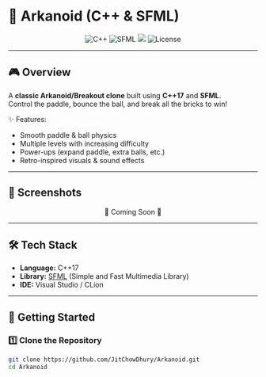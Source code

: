 # 🧱 Arkanoid (C++ & SFML)

<p align="center">
  <img src="https://img.shields.io/badge/C%2B%2B-17+-00599C?logo=c%2B%2B&logoColor=white" alt="C++">
  <img src="https://img.shields.io/badge/SFML-2.6.1-8CC445?logo=sfml&logoColor=white" alt="SFML">
  <img src="https://img.shields.io/badge/Game-Arcade-blue?logo=gamepad">
  <img src="https://img.shields.io/badge/License-MIT-yellow.svg" alt="License">
</p>

---

## 🎮 Overview

A **classic Arkanoid/Breakout clone** built using **C++17** and **SFML**.  
Control the paddle, bounce the ball, and break all the bricks to win!

✨ Features:

- Smooth paddle & ball physics
- Multiple levels with increasing difficulty
- Power-ups (expand paddle, extra balls, etc.)
- Retro-inspired visuals & sound effects

---

## 📸 Screenshots

<p align="center">
  🚧 Coming Soon 🚧  
</p>

---

## 🛠️ Tech Stack

- **Language:** C++17
- **Library:** [SFML](https://www.sfml-dev.org/) (Simple and Fast Multimedia Library)
- **IDE:** Visual Studio / CLion

---

## 🚀 Getting Started

### 1️⃣ Clone the Repository

```bash
git clone https://github.com/JitChowDhury/Arkanoid.git
cd Arkanoid
```
